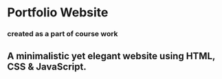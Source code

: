 # Portfolio Website 
### created as a part of course work

## A minimalistic yet elegant website using HTML, CSS & JavaScript.
